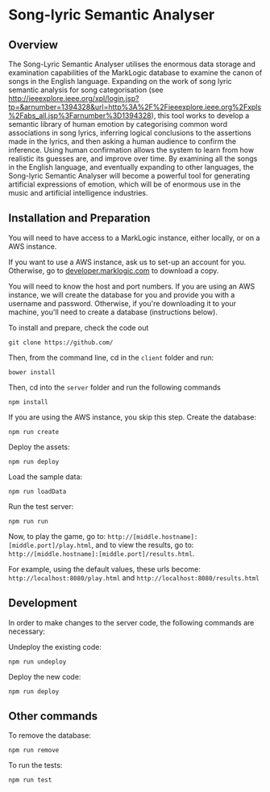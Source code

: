 Song-lyric Semantic Analyser
==

Overview
--

The Song-Lyric Semantic Analyser utilises the enormous data storage and examination capabilities of the MarkLogic database to examine the canon of songs in the English language. Expanding on the work of song lyric semantic analysis for song categorisation (see http://ieeexplore.ieee.org/xpl/login.jsp?tp=&arnumber=1394328&url=http%3A%2F%2Fieeexplore.ieee.org%2Fxpls%2Fabs_all.jsp%3Farnumber%3D1394328), this tool works to develop a semantic library of human emotion by categorising common word associations in song lyrics, inferring logical conclusions to the assertions made in the lyrics, and then asking a human audience to confirm the inference. Using human confirmation allows the system to learn from how realistic its guesses are, and improve over time.
By examining all the songs in the English language, and eventually expanding to other languages, the Song-lyric Semantic Analyser will become a powerful tool for generating artificial expressions of emotion, which will be of enormous use in the music and artificial intelligence industries.

Installation and Preparation
--

You will need to have access to a MarkLogic instance, either locally, or on a AWS instance.

If you want to use a AWS instance, ask us to set-up an account for you. Otherwise, go to  [developer.marklogic.com](https://developer.marklogic.com) to download a copy.

You will need to know the host and port numbers. If you are using an AWS instance, we will create the database for you and provide you with a username and password. Otherwise, if you're downloading it to your machine, you'll need to create a database (instructions below).

To install and prepare, check the code out

```
git clone https://github.com/
```


Then, from the command line, cd in the ```client``` folder and run:

```
bower install
```

Then, cd into the ```server``` folder and run the following commands

```
npm install
```

If you are using the AWS instance, you skip this step. Create the database:
```
npm run create
```

Deploy the assets:
```
npm run deploy
```

Load the sample data:
```
npm run loadData
```

Run the test server:
```
npm run run
```

Now, to play the game, go to: ```http://[middle.hostname]:[middle.port]/play.html```, and to view the results, go to: ```http://[middle.hostname]:[middle.port]/results.html```.

For example, using the default values, these urls become: ```http://localhost:8080/play.html``` and ```http://localhost:8080/results.html```


Development
--

In order to make changes to the server code, the following commands are necessary:

Undeploy the existing code:

```
npm run undeploy
```

Deploy the new code:

```
npm run deploy
```

Other commands
--

To remove the database:

```
npm run remove
```

To run the tests:

```
npm run test
```

